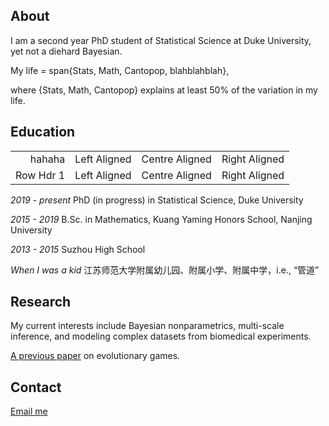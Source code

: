 ## About

I am a second year PhD student of Statistical Science at Duke University, yet not a diehard Bayesian.

My life = span{Stats, Math, Cantopop, blahblahblah}, 

where {Stats, Math, Cantopop} explains at least 50% of the variation in my life.

## Education

<table border="0" width="0">
    <tr>
    	<td align="right">hahaha</td><td align="left">Left Aligned</td><td align="center">Centre Aligned</td><td align="right">Right Aligned</td>
    </tr>
    <tr>
    	<td align="right">Row Hdr 1</td><td align="left">Left Aligned</td><td align="center">Centre Aligned</td><td align="right">Right Aligned</td>
    </tr>
  </table>

_2019 - present_    PhD (in progress) in Statistical Science, Duke University 

_2015 - 2019_       B.Sc. in Mathematics, Kuang Yaming Honors School, Nanjing University

_2013 - 2015_       Suzhou High School 

_When I was a kid_  江苏师范大学附属幼儿园、附属小学、附属中学，i.e., “管道”


## Research

My current interests include Bayesian nonparametrics, multi-scale inference, and modeling complex datasets from biomedical experiments. 

[A previous paper](https://pubmed.ncbi.nlm.nih.gov/30056505/) on evolutionary games.

## Contact

[Email me](mailto:zw122@duke.edu)


